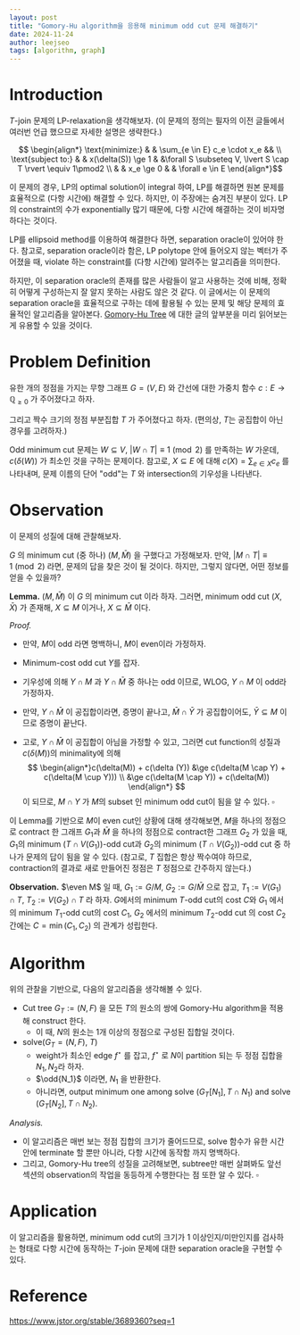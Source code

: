 ```yaml
---
layout: post
title: "Gomory-Hu algorithm을 응용해 minimum odd cut 문제 해결하기"
date: 2024-11-24
author: leejseo
tags: [algorithm, graph]
---
```

# Introduction

$T$-join 문제의 LP-relaxation을 생각해보자. (이 문제의 정의는 필자의 이전 글들에서 여러번 언급 했으므로 자세한 설명은 생략한다.)

$$ \begin{align*} \text{minimize:} & & \sum_{e \in E} c_e \cdot x_e && \\ \text{subject to:} & & x(\delta(S)) \ge 1 & &\forall S \subseteq V, \lvert S \cap T \rvert \equiv 1\pmod2 \\ & & x_e \ge 0 & & \forall e \in E \end{align*}$$

이 문제의 경우, LP의 optimal solution이 integral 하여, LP를 해결하면 원본 문제를 효율적으로 (다항 시간에) 해결할 수 있다. 하지만, 이 주장에는 숨겨진 부분이 있다. LP의 constraint의 수가 exponentially 많기 때문에, 다항 시간에 해결하는 것이 비자명 하다는 것이다.

LP를 ellipsoid method를 이용하여 해결한다 하면, separation oracle이 있어야 한다. 참고로, separation oracle이라 함은, LP polytope 안에 들어오지 않는 벡터가 주어졌을 때, violate 하는 constraint를 (다항 시간에) 알려주는 알고리즘을 의미한다.

하지만, 이 separation oracle의 존재를 많은 사람들이 알고 사용하는 것에 비해, 정확히 어떻게 구성하는지 잘 알지 못하는 사람도 않은 것 같다. 이 글에서는 이 문제의 separation oracle을 효율적으로 구하는 데에 활용될 수 있는 문제 및 해당 문제의 효율적인 알고리즘을 알아본다. [Gomory-Hu Tree](https://infossm.github.io/blog/2022/06/20/Gomory-Hu-Tree-in-Subcubic-Time/) 에 대한 글의 앞부분을 미리 읽어보는게 유용할 수 있을 것이다.

# Problem Definition

유한 개의 정점을 가지는 무향 그래프 $G = (V, E)$ 와 간선에 대한 가중치 함수 $c : E \to \mathbb{Q}_{\ge 0}$ 가 주어졌다고 하자.

그리고 짝수 크기의 정점 부분집합 $T$ 가 주어졌다고 하자. (편의상, $T$는 공집합이 아닌 경우를 고려하자.)

Odd minimum cut 문제는 $W \subseteq V$, $\lvert W \cap T \rvert \equiv 1 \pmod 2$ 를 만족하는 $W$ 가운데, $c(\delta(W))$ 가 최소인 것을 구하는 문제이다. 참고로, $X \subseteq E$ 에 대해  $c(X) = \sum_{e \in X} c_e$ 를 나타내며, 문제 이름의 단어 "odd"는 $T$ 와 intersection의 기우성을 나타낸다.

# Observation

이 문제의 성질에 대해 관찰해보자.

$G$ 의 minimum cut (중 하나) $(M, \bar M)$ 을 구했다고 가정해보자. 만약, $\newcommand{\odd}[1]{\lvert #1 \cap T \rvert \equiv 1 \pmod 2} \newcommand{\even}[1]{\lvert #1 \cap T \rvert \equiv 0 \pmod 2} \odd M$ 라면, 문제의 답을 찾은 것이 될 것이다. 하지만, 그렇지 않다면, 어떤 정보를 얻을 수 있을까?

**Lemma.** $(M, \bar M)$ 이 $G$ 의 minimum cut 이라 하자. 그러면, minimum odd cut $(X, \bar X)$ 가 존재해, $X \subseteq M$ 이거나, $X \subseteq \bar M$ 이다.

*Proof.*

* 만약, $M$이 odd 라면 명백하니, $M$이 even이라 가정하자.

* Minimum-cost odd cut $Y$를 잡자.

* 기우성에 의해 $Y \cap M$ 과 $Y \cap \bar M$ 중 하나는 odd 이므로, WLOG, $Y \cap M$ 이 odd라 가정하자.

* 만약, $Y \cap \bar M$ 이 공집합이라면, 증명이 끝나고, $\bar M \cap \bar Y$ 가 공집합이어도, $\bar Y \subseteq M$ 이므로 증명이 끝난다.

* 고로, $Y \cap \bar M$ 이 공집합이 아님을 가정할 수 있고, 그러면 cut function의 성질과 $c(\delta(M))$의 minimality에 의해
  $$
  \begin{align*}c(\delta(M)) + c(\delta (Y)) &\ge c(\delta(M \cap Y) + c(\delta(M \cup Y))) \\
  &\ge c(\delta(M \cap Y)) + c(\delta(M))
  \end{align*}
  $$
  이 되므로, $M \cap Y$ 가 $M$의 subset 인 minimum odd cut이 됨을 알 수 있다. $\square$

이 Lemma를 기반으로 $M$이 even cut인 상황에 대해 생각해보면, $M$을 하나의 정점으로 contract 한 그래프 $G_1$과 $\bar M$ 을 하나의 정점으로 contract한 그래프 $G_2$ 가 있을 때, $G_1$의 minimum $(T \cap V(G_1))$-odd cut과 $G_2$의 minimum $(T \cap V(G_2))$-odd cut 중 하나가 문제의 답이 됨을 알 수 있다. (참고로, $T$ 집합은 항상 짝수여야 하므로, contraction의 결과로 새로 만들어진 정점은 $T$ 정점으로 간주하지 않는다.) 

**Observation.** $\even M$ 일 때, $G_1 := G / M$, $G_2 := G/\bar M$ 으로 잡고, $T_1 := V(G_1) \cap T$, $T_2 := V(G_2) \cap T$ 라 하자. $G$에서의 minimum $T$-odd cut의 cost $C$와 $G_1$  에서의 minimum $T_1$-odd cut의 cost $C_1$, $G_2$ 에서의 minimum $T_2$-odd cut 의 cost $C_2$  간에는 $C = \min(C_1, C_2)$ 의 관계가 성립한다.

# Algorithm

위의 관찰을 기반으로, 다음의 알고리즘을 생각해볼 수 있다.


* Cut tree $G_T := (N, F)$ 을 모든 $T$의 원소의 쌍에 Gomory-Hu algorithm을 적용해 construct 한다.
  * 이 때, $N$의 원소는 1개 이상의 정점으로 구성된 집합일 것이다.
* solve($G_T = (N, F)$, $T$)
  * weight가 최소인 edge $f^\star$  를 잡고, $f^\star$ 로 $N$이 partition 되는 두 정점 집합을 $N_1, N_2$라 하자.
  * $\odd{N_1}$ 이라면, $N_1$ 을 반환한다.
  * 아니라면, output minimum one among solve $(G_T[N_1], T \cap N_1)$ and solve $(G_T[N_2], T \cap N_2)$.

*Analysis.*

* 이 알고리즘은 매번 보는 정점 집합의 크기가 줄어드므로, solve 함수가 유한 시간 안에 terminate 할 뿐만 아니라, 다항 시간에 동작함 까지 명백하다.
* 그리고, Gomory-Hu tree의 성질을 고려해보면, subtree만 매번 살펴봐도 앞선 섹션의 observation의 작업을 동등하게 수행한다는 점 또한 알 수 있다. $\square$

# Application

이 알고리즘을 활용하면, minimum odd cut의 크기가 1 이상인지/미만인지를 검사하는 형태로 다항 시간에 동작하는 $T$-join 문제에 대한 separation oracle을 구현할 수 있다.

# Reference

https://www.jstor.org/stable/3689360?seq=1